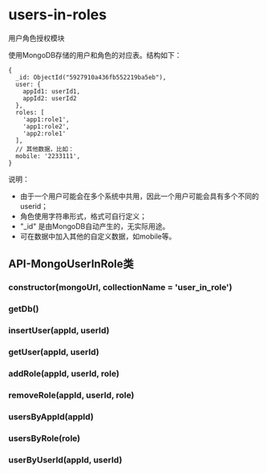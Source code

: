 # users-in-roles
用户角色授权模块

使用MongoDB存储的用户和角色的对应表。结构如下：
```
{
  _id: ObjectId("5927910a436fb552219ba5eb"),
  user: {
    appId1: userId1,
    appId2: userId2
  },
  roles: [
    'app1:role1',
    'app1:role2',
    'app2:role1'
  ],
  // 其他数据，比如：
  mobile: '2233111',
}
```

说明：
- 由于一个用户可能会在多个系统中共用，因此一个用户可能会具有多个不同的userid；
- 角色使用字符串形式，格式可自行定义；
- "_id" 是由MongoDB自动产生的，无实际用途。
- 可在数据中加入其他的自定义数据，如mobile等。

## API-MongoUserInRole类

### constructor(mongoUrl, collectionName = 'user_in_role')

### getDb()

### insertUser(appId, userId)

### getUser(appId, userId)

### addRole(appId, userId, role)

### removeRole(appId, userId, role)

### usersByAppId(appId)

### usersByRole(role)

### userByUserId(appId, userId)